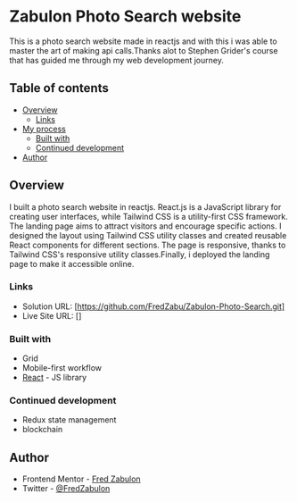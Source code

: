 # Zabulon Photo Search website
This is a photo search website made in reactjs and with this i was able to master the art of making api calls.Thanks alot to Stephen Grider's course that has guided me through my web development journey. 

## Table of contents

- [Overview](#overview)
  - [Links](#links)
- [My process](#my-process)
  - [Built with](#built-with)
  - [Continued development](#continued-development)
- [Author](#author)

## Overview

I built a photo search website in reactjs. React.js is a JavaScript library for creating user interfaces, while Tailwind CSS is a utility-first CSS framework. The landing page aims to attract visitors and encourage specific actions. I designed the layout using Tailwind CSS utility classes and created reusable React components for different sections. The page is responsive, thanks to Tailwind CSS's responsive utility classes.Finally, i deployed the landing page to make it accessible online.

### Links

- Solution URL: [https://github.com/FredZabu/Zabulon-Photo-Search.git]
- Live Site URL: []

### Built with

- Grid
- Mobile-first workflow
- [React](https://reactjs.org/) - JS library

### Continued development

- Redux state management
- blockchain

## Author

- Frontend Mentor - [Fred Zabulon](https://www.frontendmentor.io/profile/fredzabu)
- Twitter - [@FredZabulon](https://twitter.com/FredZabulon)
